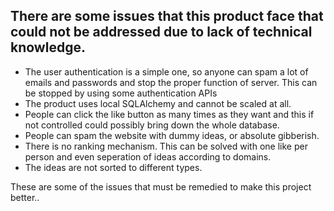 ## There are some issues that this product face that could not be addressed due to lack of technical knowledge.

- The user authentication is a simple one, so anyone can spam a lot of emails and passwords and stop the proper function of server. This can be stopped by using some authentication APIs
- The product uses local SQLAlchemy and cannot be scaled at all.
- People can click the like button as many times as they want and this if not controlled could possibly bring down the whole database.
- People can spam the website with dummy ideas, or absolute gibberish.
- There is no ranking mechanism. This can be solved with one like per person and even seperation of ideas according to domains.
- The ideas are not sorted to different types.

These are some of the issues that must be remedied to make this project better..
